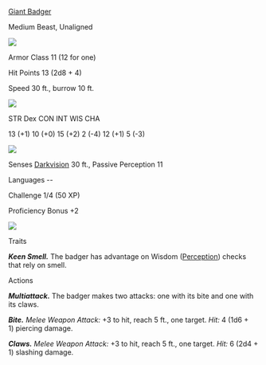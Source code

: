 [Giant Badger](https://www.dndbeyond.com/monsters/16874-giant-badger)

Medium Beast, Unaligned

![](https://www.dndbeyond.com/file-attachments/0/579/stat-block-header-bar.svg)

Armor Class 11 (12 for one)

Hit Points 13 (2d8 + 4)

Speed 30 ft., burrow 10 ft.

![](https://www.dndbeyond.com/file-attachments/0/579/stat-block-header-bar.svg)

STR          Dex            CON        INT      WIS          CHA

13 (+1)     10 (+0)       15 (+2)    2 (-4)   12 (+1)    5 (-3)


![](https://www.dndbeyond.com/file-attachments/0/579/stat-block-header-bar.svg)

Senses [Darkvision](https://www.dndbeyond.com/sources/dnd/free-rules/rules-glossary#Darkvision) 30 ft., Passive Perception 11

Languages --

Challenge 1/4 (50 XP)

Proficiency Bonus +2

![](https://www.dndbeyond.com/file-attachments/0/579/stat-block-header-bar.svg)

Traits

_**Keen Smell.**_ The badger has advantage on Wisdom ([Perception](https://www.dndbeyond.com/sources/dnd/free-rules/playing-the-game#Skills)) checks that rely on smell.

Actions

_**Multiattack.**_ The badger makes two attacks: one with its bite and one with its claws.

_**Bite.** Melee Weapon Attack:_ +3 to hit, reach 5 ft., one target. _Hit:_ 4 (1d6 + 1) piercing damage.

_**Claws.** Melee Weapon Attack:_ +3 to hit, reach 5 ft., one target. _Hit:_ 6 (2d4 + 1) slashing damage.